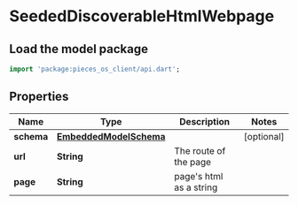 # SeededDiscoverableHtmlWebpage

## Load the model package
```dart
import 'package:pieces_os_client/api.dart';
```

## Properties
Name | Type | Description | Notes
------------ | ------------- | ------------- | -------------
**schema** | [**EmbeddedModelSchema**](EmbeddedModelSchema) |  | [optional] 
**url** | **String** | The route of the page  | 
**page** | **String** | page's html as a string | 





